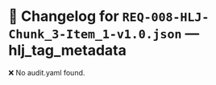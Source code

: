 # 📝 Changelog for `REQ-008-HLJ-Chunk_3-Item_1-v1.0.json` — **hlj_tag_metadata**

❌ No audit.yaml found.
